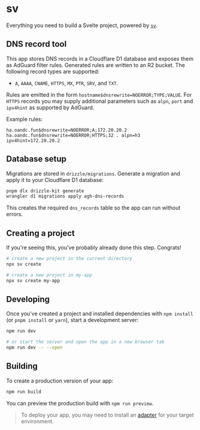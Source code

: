 # sv

Everything you need to build a Svelte project, powered by [`sv`](https://github.com/sveltejs/cli).

## DNS record tool

This app stores DNS records in a Cloudflare D1 database and exposes them as
AdGuard filter rules. Generated rules are written to an R2 bucket. The following
record types are supported:

- `A`, `AAAA`, `CNAME`, `HTTPS`, `MX`, `PTR`, `SRV`, and `TXT`.

Rules are emitted in the form `hostname$dnsrewrite=NOERROR;TYPE;VALUE`. For
`HTTPS` records you may supply additional parameters such as `alpn`, `port` and
`ipv4hint` as supported by AdGuard.

Example rules:

```
ha.oandc.fun$dnsrewrite=NOERROR;A;172.20.20.2
ha.oandc.fun$dnsrewrite=NOERROR;HTTPS;32 . alpn=h3 ipv4hint=172.20.20.2
```

## Database setup

Migrations are stored in `drizzle/migrations`. Generate a migration and apply it
to your Cloudflare D1 database:

```bash
pnpm dlx drizzle-kit generate
wrangler d1 migrations apply agh-dns-records
```

This creates the required `dns_records` table so the app can run without errors.

## Creating a project

If you're seeing this, you've probably already done this step. Congrats!

```bash
# create a new project in the current directory
npx sv create

# create a new project in my-app
npx sv create my-app
```

## Developing

Once you've created a project and installed dependencies with `npm install` (or `pnpm install` or `yarn`), start a development server:

```bash
npm run dev

# or start the server and open the app in a new browser tab
npm run dev -- --open
```

## Building

To create a production version of your app:

```bash
npm run build
```

You can preview the production build with `npm run preview`.

> To deploy your app, you may need to install an [adapter](https://svelte.dev/docs/kit/adapters) for your target environment.
